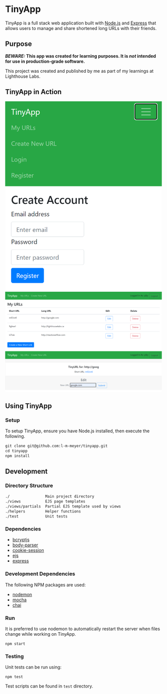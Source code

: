 # TinyApp

TinyApp is a full stack web application built with [Node.js](https://nodejs.org) and [Express](https://expressjs.com) that allows users to manage and share shortened long URLs with their friends.

## Purpose

**_BEWARE:_ This app was created for learning purposes. It is _not_ intended for use in production-grade software.**

This project was created and published by me as part of my learnings at Lighthouse Labs.

## TinyApp in Action
!['Screenshot of register page'](./docs/register.png)
!['Screenshot of URLS page'](./docs/urls.png)
!['Screenshot of edit URLs page'](./docs/edit_url.png)

## Using TinyApp

### Setup
To setup TinyApp, ensure you have Node.js installed, then execute the following.
```
git clone git@github.com:l-m-meyer/tinyapp.git
cd tinyapp
npm install
```

## Development

### Directory Structure
```
./                Main project directory
./views           EJS page templates
./views/partials  Partial EJS template used by views
./helpers         Helper functions
./test            Unit tests
```

### Dependencies
* [bcryptjs](https://www.npmjs.com/package/bcryptjs)
* [body-parser](https://www.npmjs.com/package/body-parser)
* [cookie-session](https://www.npmjs.com/package/cookie-session)
* [ejs](https://www.npmjs.com/package/ejs)
* [express](https://www.npmjs.com/package/express)

### Development Dependencies
The following NPM packages are used:
* [nodemon](https://www.npmjs.com/package/nodemon)
* [mocha](https://www.npmjs.com/package/mocha)
* [chai](https://www.npmjs.com/package/chai)


### Run
It is preferred to use nodemon to automatically restart the server when files change while working on TinyApp.
```
npm start
```

### Testing
Unit tests can be run using:
```
npm test
```
Test scripts can be found in `test` directory.